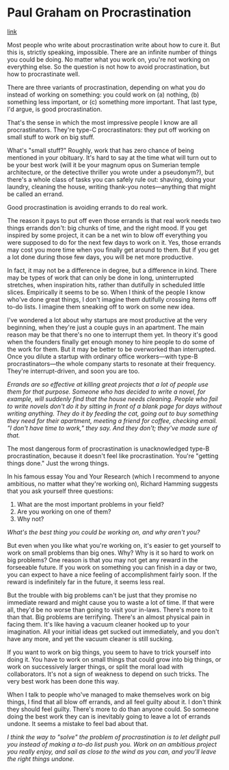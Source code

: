 # Paul Graham on Procrastination
[link](http://paulgraham.com/procrastination.html)

Most people who write about procrastination write about how to cure it. But this is, strictly speaking, impossible. There are an infinite number of things you could be doing. No matter what you work on, you're not working on everything else. So the question is not how to avoid procrastination, but how to procrastinate well.

There are three variants of procrastination, depending on what you do instead of working on something: you could work on (a) nothing, (b) something less important, or (c) something more important. That last type, I'd argue, is good procrastination.

That's the sense in which the most impressive people I know are all procrastinators. They're type-C procrastinators: they put off working on small stuff to work on big stuff.

What's "small stuff?" Roughly, work that has zero chance of being mentioned in your obituary. It's hard to say at the time what will turn out to be your best work (will it be your magnum opus on Sumerian temple architecture, or the detective thriller you wrote under a pseudonym?), but there's a whole class of tasks you can safely rule out: shaving, doing your laundry, cleaning the house, writing thank-you notes—anything that might be called an errand.

Good procrastination is avoiding errands to do real work.

The reason it pays to put off even those errands is that real work needs two things errands don't: big chunks of time, and the right mood. If you get inspired by some project, it can be a net win to blow off everything you were supposed to do for the next few days to work on it. Yes, those errands may cost you more time when you finally get around to them. But if you get a lot done during those few days, you will be net more productive.

In fact, it may not be a difference in degree, but a difference in kind. There may be types of work that can only be done in long, uninterrupted stretches, when inspiration hits, rather than dutifully in scheduled little slices. Empirically it seems to be so. When I think of the people I know who've done great things, I don't imagine them dutifully crossing items off to-do lists. I imagine them sneaking off to work on some new idea.

I've wondered a lot about why startups are most productive at the very beginning, when they're just a couple guys in an apartment. The main reason may be that there's no one to interrupt them yet. In theory it's good when the founders finally get enough money to hire people to do some of the work for them. But it may be better to be overworked than interrupted. Once you dilute a startup with ordinary office workers—with type-B procrastinators—the whole company starts to resonate at their frequency. They're interrupt-driven, and soon you are too.

*Errands are so effective at killing great projects that a lot of people use them for that purpose. Someone who has decided to write a novel, for example, will suddenly find that the house needs cleaning. People who fail to write novels don't do it by sitting in front of a blank page for days without writing anything. They do it by feeding the cat, going out to buy something they need for their apartment, meeting a friend for coffee, checking email. "I don't have time to work," they say. And they don't; they've made sure of that.*

The most dangerous form of procrastination is unacknowledged type-B procrastination, because it doesn't feel like procrastination. You're "getting things done." Just the wrong things.

In his famous essay You and Your Research (which I recommend to anyone ambitious, no matter what they're working on), Richard Hamming suggests that you ask yourself three questions:

1. What are the most important problems in your field?
2. Are you working on one of them?
3. Why not?

*What's the best thing you could be working on, and why aren't you?*

But even when you like what you're working on, it's easier to get yourself to work on small problems than big ones. Why? Why is it so hard to work on big problems? One reason is that you may not get any reward in the forseeable future. If you work on something you can finish in a day or two, you can expect to have a nice feeling of accomplishment fairly soon. If the reward is indefinitely far in the future, it seems less real.

But the trouble with big problems can't be just that they promise no immediate reward and might cause you to waste a lot of time. If that were all, they'd be no worse than going to visit your in-laws. There's more to it than that. Big problems are terrifying. There's an almost physical pain in facing them. It's like having a vacuum cleaner hooked up to your imagination. All your initial ideas get sucked out immediately, and you don't have any more, and yet the vacuum cleaner is still sucking.

If you want to work on big things, you seem to have to trick yourself into doing it. You have to work on small things that could grow into big things, or work on successively larger things, or split the moral load with collaborators. It's not a sign of weakness to depend on such tricks. The very best work has been done this way.

When I talk to people who've managed to make themselves work on big things, I find that all blow off errands, and all feel guilty about it. I don't think they should feel guilty. There's more to do than anyone could. So someone doing the best work they can is inevitably going to leave a lot of errands undone. It seems a mistake to feel bad about that.

*I think the way to "solve" the problem of procrastination is to let delight pull you instead of making a to-do list push you. Work on an ambitious project you really enjoy, and sail as close to the wind as you can, and you'll leave the right things undone.*

